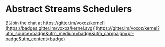Abstract Streams Schedulers
===========================

[![Join the chat at https://gitter.im/voxoz/kernel](https://badges.gitter.im/voxoz/kernel.svg)](https://gitter.im/voxoz/kernel?utm_source=badge&utm_medium=badge&utm_campaign=pr-badge&utm_content=badge)

